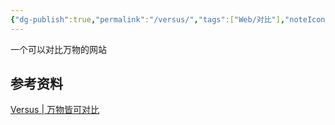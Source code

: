 ```yaml
---
{"dg-publish":true,"permalink":"/versus/","tags":["Web/对比"],"noteIcon":""}
---
```



一个可以对比万物的网站

## 参考资料

[Versus | 万物皆可对比](https://versus.com/cn)